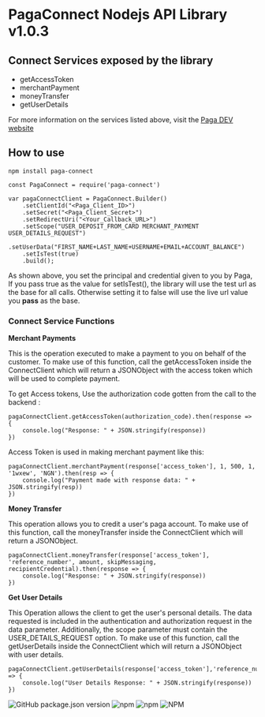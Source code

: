 # PagaConnect Nodejs API Library v1.0.3

## Connect Services exposed by the library

- getAccessToken
- merchantPayment
- moneyTransfer
- getUserDetails

For more information on the services listed above, visit the [Paga DEV website](https://mypaga.readme.io/docs/node-library)

## How to use

`npm install paga-connect`

 
```
const PagaConnect = require('paga-connect')

var pagaConnectClient = PagaConnect.Builder()
    .setClientId("<Paga_Client_ID>")
    .setSecret("<Paga_Client_Secret>")
    .setRedirectUri("<Your_Callback_URL>")
    .setScope("USER_DEPOSIT_FROM_CARD MERCHANT_PAYMENT USER_DETAILS_REQUEST")
    .setUserData("FIRST_NAME+LAST_NAME+USERNAME+EMAIL+ACCOUNT_BALANCE")
    .setIsTest(true)
    .build();
```

As shown above, you set the principal and credential given to you by Paga, If you pass true as the value for setIsTest(), the library will use the test url as the base for all calls. Otherwise setting it to false will use the live url value you **pass** as the base. 

### Connect Service Functions

**Merchant Payments**

This is the operation executed to make a payment to you on behalf of the customer. To make use of this function, call the getAccessToken inside the ConnectClient which will return a JSONObject with the access token which will be used to complete payment.

To get Access tokens, Use the authorization code gotten from the call to the backend :

```
pagaConnectClient.getAccessToken(authorization_code).then(response => {
    console.log("Response: " + JSON.stringify(response))
})
```
Access Token is used in making merchant payment like this:

```
pagaConnectClient.merchantPayment(response['access_token'], 1, 500, 1, '1wxew', 'NGN').then(resp => {
    console.log("Payment made with response data: " + JSON.stringify(resp))
})
```

**Money Transfer**

This operation allows you to credit a user's paga account. To make use of this function, call the moneyTransfer inside the ConnectClient which will return a JSONObject.


```
pagaConnectClient.moneyTransfer(response['access_token'], 'reference_number', amount, skipMessaging, recipientCredential).then(response => {
    console.log("Response: " + JSON.stringify(response))
})
```
**Get User Details**

This Operation allows the client to get the user's personal details. The data requested is included in the authentication and authorization request in the data parameter. Additionally, the scope parameter must contain the USER_DETAILS_REQUEST option. To make use of this function, call the getUserDetails inside the ConnectClient which will return a JSONObject with user details.


```
pagaConnectClient.getUserDetails(response['access_token'],'reference_number').then(response => {
    console.log("User Details Response: " + JSON.stringify(response))
})
```
![GitHub package.json version](https://img.shields.io/github/package-json/v/pagadevcomm/paga-connect-node?style=plastic)
![npm](https://img.shields.io/npm/v/paga-connect?style=plastic)
![npm](https://img.shields.io/npm/dm/paga-connect?style=plastic)
![NPM](https://img.shields.io/npm/l/paga-connect?style=plastic)